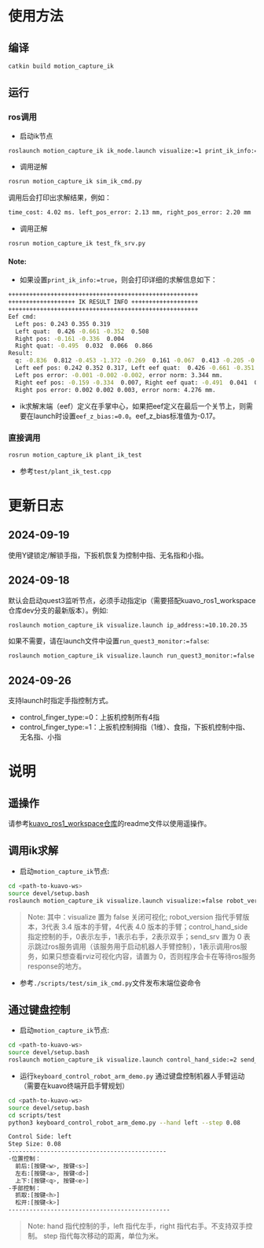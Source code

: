 # 使用方法
## 编译
```bash
catkin build motion_capture_ik
```
## 运行
### ros调用
- 启动ik节点
```bash
roslaunch motion_capture_ik ik_node.launch visualize:=1 print_ik_info:=false
```
- 调用逆解
```bash
rosrun motion_capture_ik sim_ik_cmd.py
```
调用后会打印出求解结果，例如：
```bash
time_cost: 4.02 ms. left_pos_error: 2.13 mm, right_pos_error: 2.20 mm
```
- 调用正解
```bash
rosrun motion_capture_ik test_fk_srv.py
```
#### Note:
- 如果设置`print_ik_info:=true`，则会打印详细的求解信息如下：
```bash
++++++++++++++++++++++++++++++++++++++++++++++++++++++
+++++++++++++++++++ IK RESULT INFO +++++++++++++++++++
++++++++++++++++++++++++++++++++++++++++++++++++++++++
Eef cmd: 
  Left pos: 0.243 0.355 0.319
  Left quat:  0.426 -0.661 -0.352  0.508
  Right pos: -0.161 -0.336  0.004
  Right quat: -0.495  0.032  0.066  0.866
Result:
  q: -0.836  0.812 -0.453 -1.372 -0.269  0.161 -0.067  0.413 -0.205 -0.307  0.009  0.340 -0.289 -0.852
  Left eef pos: 0.242 0.352 0.317, Left eef quat:  0.426 -0.661 -0.351  0.508
  Left pos error: -0.001 -0.002 -0.002, error norm: 3.344 mm.
  Right eef pos: -0.159 -0.334  0.007, Right eef quat: -0.491  0.041  0.073  0.867
  Right pos error: 0.002 0.002 0.003, error norm: 4.276 mm.

```
- ik求解末端（eef）定义在手掌中心，如果把eef定义在最后一个关节上，则需要在launch时设置`eef_z_bias:=0.0`。eef_z_bias标准值为-0.17。

### 直接调用
```bash
rosrun motion_capture_ik plant_ik_test
```
- 参考`test/plant_ik_test.cpp`

# 更新日志
## 2024-09-19
使用Y键锁定/解锁手指，下扳机恢复为控制中指、无名指和小指。

## 2024-09-18
默认会启动quest3监听节点，必须手动指定ip（需要搭配kuavo_ros1_workspace仓库dev分支的最新版本）。例如:
```bash
roslaunch motion_capture_ik visualize.launch ip_address:=10.10.20.35
```
如果不需要，请在launch文件中设置`run_quest3_monitor:=false`:
```bash
roslaunch motion_capture_ik visualize.launch run_quest3_monitor:=false
```
## 2024-09-26
支持launch时指定手指控制方式。
- control_finger_type:=0：上扳机控制所有4指
- control_finger_type:=1：上扳机控制拇指（1维）、食指，下扳机控制中指、无名指、小指
# 说明
## 遥操作
请参考[kuavo_ros1_workspace仓库](https://www.lejuhub.com/highlydynamic/kuavo_ros1_workspace)的readme文件以使用遥操作。

## 调用ik求解
- 启动`motion_capture_ik`节点:
```bash
cd <path-to-kuavo-ws>
source devel/setup.bash
roslaunch motion_capture_ik visualize.launch visualize:=false robot_version:=4 control_hand_side:=2 send_srv:=1
```
> Note: 其中：visualize 置为 false 关闭可视化; robot_version 指代手臂版本，3代表 3.4 版本的手臂，4代表 4.0 版本的手臂；control_hand_side 指定控制的手，0表示左手，1表示右手，2表示双手；send_srv 置为 0 表示跳过ros服务调用（该服务用于启动机器人手臂控制），1表示调用ros服务，如果只想查看rviz可视化内容，请置为 0，否则程序会卡在等待ros服务response的地方。

- 参考`./scripts/test/sim_ik_cmd.py`文件发布末端位姿命令

## 通过键盘控制
- 启动`motion_capture_ik`节点:
```bash
cd <path-to-kuavo-ws>
source devel/setup.bash
roslaunch motion_capture_ik visualize.launch control_hand_side:=2 send_srv:=0 eef_z_bias:=-0.15 visualize:=1 enable_quest3:=0 use_cxx:=1
```

- 运行`keyboard_control_robot_arm_demo.py` 通过键盘控制机器人手臂运动（需要在kuavo终端开启手臂规划）
```bash
cd <path-to-kuavo-ws>
source devel/setup.bash
cd scripts/test
python3 keyboard_control_robot_arm_demo.py --hand left --step 0.08

Control Side: left
Step Size: 0.08
---------------------------------------------
-位置控制：
  前后:[按键<w>, 按键<s>]
  左右:[按键<a>, 按键<d>]
  上下:[按键<q>, 按键<e>]
-手部控制：
  抓取:[按键<h>]
  松开:[按键<k>]
----------------------------------------------
```

> Note: hand 指代控制的手，left 指代左手，right 指代右手。不支持双手控制。
> step 指代每次移动的距离，单位为米。

